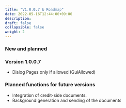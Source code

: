 ```yaml
---
title: "V1.0.0.7 & Roadmap"
date: 2022-05-16T12:44:00+09:00
description: 
draft: false
collapsible: false
weight: 2
---
```

### New and planned

### Version 1.0.0.7
- Dialog Pages only if allowed (GuiAllowed)

### Planned functions for future versions
- Integration of credit-side documents.
- Background generation and sending of the documents
